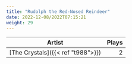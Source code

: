 ```yaml
---
title: "Rudolph the Red-Nosed Reindeer"
date: 2022-12-08/2022T07:15:21
weight: 29
---
```




 Artist | Plays 
----- | -----:
[The Crystals]({{< ref "t988">}}) | 2

